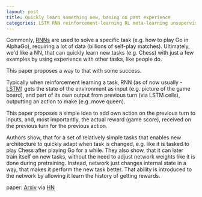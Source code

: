 ```yaml
---
layout: post
title: Quickly learn something new, basing on past experience
categories: LSTM RNN reinforcement-learning RL meta-learning unsupervised MDP
---
```


Commonly, <a title="recurrent neural network" href="https://en.wikipedia.org/wiki/Recurrent_neural_network">RNNs</a>
are used to solve a specific task (e.g. how to play Go in AlphaGo), requiring a lot of data
(billions of self-play matches). Ultimately, we'd like a <span title="neural network">NN</span>, that can quickly
learn new tasks (e.g. Chess) with just a few examples by using experience with other tasks, like people do.

This paper proposes a way to that with some success.

Typically when reinforcement learning a task, RNN (as of now usually - <a href="https://en.wikipedia.org/wiki/LSTM">LSTM</a>)
gets the state of the environment as input (e.g. picture of the game board), and part of its own output from previous turn (via LSTM cells),
outputting an action to make (e.g. move queen).

This paper proposes a simple idea to add own action on the previous turn to inputs,
and, most importantly, the actual reward (game score), received on the previous turn for the previous action.

Authors show, that for a set of relatively simple tasks that enables new architecture to quickly adapt when task is changed,
e.g. like it is tasked to play Chess after playing Go for a while. They also show, that it
can later train itself on new tasks, without the need to adjust network weights like it is done during pretraining.
Instead, network just changes internal state in a way, that makes it perform the new task better.
That ability is introduced to the network by allowing it learn the history of getting rewards.

paper: [Arxiv](https://arxiv.org/abs/1611.05763)
via [HN](https://news.ycombinator.com/item?id=17216821)